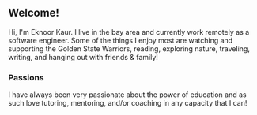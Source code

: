 ## Welcome!

Hi, I'm Eknoor Kaur. I live in the bay area and currently work remotely as a software engineer. Some of the things I enjoy most are watching and supporting the Golden State Warriors, reading, exploring nature, traveling, writing, and hanging out with friends & family!

### Passions

I have always been very passionate about the power of education and as such love tutoring, mentoring, and/or coaching in any capacity that I can! 
